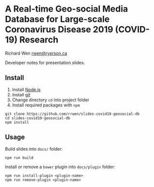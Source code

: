 # A Real-time Geo-social Media Database for Large-scale Coronavirus Disease 2019 (COVID-19) Research

Richard Wen rwen@ryerson.ca  
  
Developer notes for presentation slides.

## Install

1. Install [Node.js](https://nodejs.org/en/)
2. Install [git](https://git-scm.com/)
3. Change directory `cd` into project folder
4. Install required packages with `npm`

```
git clone https://github.com/rrwen/slides-covid19-geosocial-db
cd slides-covid19-geosocial-db
npm install
```

## Usage

Build slides into `docs/` folder:

```
npm run build
```

Install or remove a `bower` plugin into `docs/plugin` folder:

```
npm run install-plugin <plugin-name>
npm run remove-plugin <plugin-name>
```
